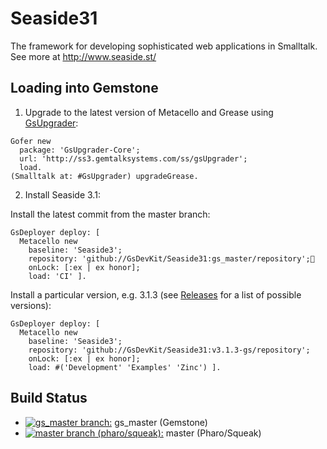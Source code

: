 Seaside31
========= 
The framework for developing sophisticated web applications in Smalltalk. 
See more at http://www.seaside.st/

## Loading into Gemstone

1. Upgrade to the latest version of Metacello and Grease using [GsUpgrader](https://github.com/GsDevKit/gsUpgrader#gsupgrader-):
  ```Smalltalk
  Gofer new
    package: 'GsUpgrader-Core';
    url: 'http://ss3.gemtalksystems.com/ss/gsUpgrader';
    load.
  (Smalltalk at: #GsUpgrader) upgradeGrease.
  ```
  
2. Install Seaside 3.1:

Install the latest commit from the master branch:
  ```Smalltalk
  GsDeployer deploy: [
    Metacello new
      baseline: 'Seaside3';
      repository: 'github://GsDevKit/Seaside31:gs_master/repository';
      onLock: [:ex | ex honor];
      load: 'CI' ].
  ```

Install a particular version, e.g. 3.1.3 (see [Releases](https://github.com/GsDevKit/Seaside31/releases) for a list of possible versions):
  ```Smalltalk
  GsDeployer deploy: [
    Metacello new
      baseline: 'Seaside3';
      repository: 'github://GsDevKit/Seaside31:v3.1.3-gs/repository';
      onLock: [:ex | ex honor];
      load: #('Development' 'Examples' 'Zinc') ].
  ```

## Build Status
 - [![gs_master branch:](https://travis-ci.org/GsDevKit/Seaside31.png?branch=gs_master)](https://travis-ci.org/GsDevKit/Seaside31) gs_master (Gemstone)
 - [![master branch (pharo/squeak):](https://travis-ci.org/GsDevKit/Seaside31.png?branch=master)](https://travis-ci.org/GsDevKit/Seaside31)  master (Pharo/Squeak)

 [1]: https://github.com/GsDevKit/gsDevKitHome/blob/master/projects/glass/upgradeToGLASS1.md#upgrade-to-glass1

